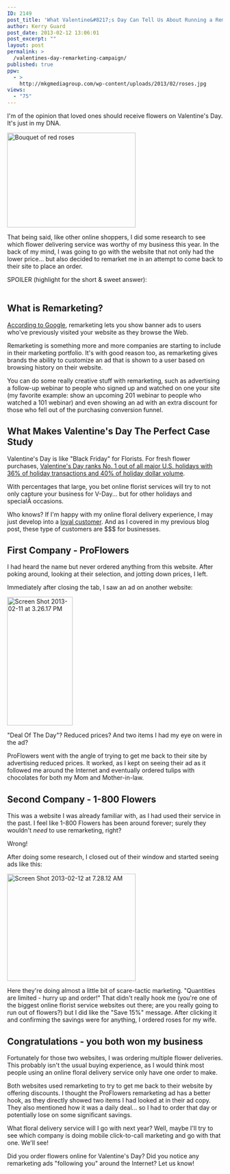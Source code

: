 ```yaml
---
ID: 2149
post_title: 'What Valentine&#8217;s Day Can Tell Us About Running a Remarketing Campaign'
author: Kerry Guard
post_date: 2013-02-12 13:06:01
post_excerpt: ""
layout: post
permalink: >
  /valentines-day-remarketing-campaign/
published: true
ppw:
  - >
    http://mkgmediagroup.com/wp-content/uploads/2013/02/roses.jpg
views:
  - "75"
---
```

I'm of the opinion that loved ones should receive flowers on Valentine's Day. It's just in my DNA.

<img class="size-medium wp-image-2161 alignleft" alt="Bouquet of red roses" src="http://mkgmediagroup.com/wp-content/uploads/2013/02/roses-300x221.jpg" width="300" height="221" />

That being said, like other online shoppers, I did some research to see which flower delivering service was worthy of my business this year. In the back of my mind, I was going to go with the website that not only had the lower price... but also decided to remarket me in an attempt to come back to their site to place an order.

SPOILER (highlight for the short &amp; sweet answer): <span style="color: #ffffff;">I had to use both sites I did research on: 1-800 Flowers and ProFlowers</span><span style="color: #ffffff;">.</span>
<h2>What is Remarketing?</h2>
<a href="http://www.google.com/ads/innovations/remarketing.html" target="_blank">According to Google</a>, remarketing lets you show banner ads to users who've previously visited your website as they browse the Web.

Remarketing is something more and more companies are starting to include in their marketing portfolio. It's with good reason too, as remarketing gives brands the ability to customize an ad that is shown to a user based on browsing history on their website.

You can do some really creative stuff with remarketing, such as advertising a follow-up webinar to people who signed up and watched on one your site (my favorite example: show an upcoming 201 webinar to people who watched a 101 webinar) and even showing an ad with an extra discount for those who fell out of the purchasing conversion funnel.
<h2>What Makes Valentine's Day The Perfect Case Study</h2>
Valentine's Day is like "Black Friday" for Florists. For fresh flower purchases, <a href="http://www.aboutflowers.com/flower-holidays-occasions-a-parties/flowers-for-valentines/valentines-day-statistics.html" target="_blank">Valentine's Day ranks No. 1 out of all major U.S. holidays with 36% of holiday transactions and 40% of holiday dollar volume</a>.

With percentages that large, you bet online florist services will try to not only capture your business for V-Day... but for other holidays and specialÂ occasions.

Who knows? If I'm happy with my online floral delivery experience, I may just develop into a <a href="http://mkgmediagroup.com/four-characteristics-of-a-loyal-customer/" target="_blank">loyal customer</a>. And as I covered in my previous blog post, these type of customers are $$$ for businesses.
<h2>First Company - ProFlowers</h2>
I had heard the name but never ordered anything from this website. After poking around, looking at their selection, and jotting down prices, I left.

Immediately after closing the tab, I saw an ad on another website:

<a href="http://mkgmediagroup.com/wp-content/uploads/2013/02/Screen-Shot-2013-02-11-at-3.26.17-PM.png"><img class="alignnone size-medium wp-image-2156" alt="Screen Shot 2013-02-11 at 3.26.17 PM" src="http://mkgmediagroup.com/wp-content/uploads/2013/02/Screen-Shot-2013-02-11-at-3.26.17-PM-153x300.png" width="153" height="300" /></a>

"Deal Of The Day"? Reduced prices? And two items I had my eye on were in the ad?

ProFlowers went with the angle of trying to get me back to their site by advertising reduced prices. It worked, as I kept on seeing their ad as it followed me around the Internet and eventually ordered tulips with chocolates for both my Mom and Mother-in-law.
<h2>Second Company - 1-800 Flowers</h2>
This was a website I was already familiar with, as I had used their service in the past. I feel like 1-800 Flowers has been around forever; surely they wouldn't <em>need</em> to use remarketing, right?

Wrong!

After doing some research, I closed out of their window and started seeing ads like this:

<a href="http://mkgmediagroup.com/wp-content/uploads/2013/02/Screen-Shot-2013-02-12-at-7.28.12-AM.png"><img class="alignnone size-medium wp-image-2158" alt="Screen Shot 2013-02-12 at 7.28.12 AM" src="http://mkgmediagroup.com/wp-content/uploads/2013/02/Screen-Shot-2013-02-12-at-7.28.12-AM-300x250.png" width="300" height="250" /></a>

Here they're doing almost a little bit of scare-tactic marketing. "Quantities are limited - hurry up and order!" That didn't really hook me (you're one of the biggest online florist service websites out there; are you really going to run out of flowers?) but I did like the "Save 15%" message. After clicking it and confirming the savings were for anything, I ordered roses for my wife.
<h2>Congratulations - you both won my business</h2>
Fortunately for those two websites, I was ordering multiple flower deliveries. This probably isn't the usual buying experience, as I would think most people using an online floral delivery service only have one order to make.

Both websites used remarketing to try to get me back to their website by offering discounts. I thought the ProFlowers remarketing ad has a better hook, as they directly showed two items I had looked at in their ad copy. They also mentioned how it was a daily deal... so I had to order that day or potentially lose on some significant savings.

What floral delivery service will I go with next year? Well, maybe I'll try to see which company is doing mobile click-to-call marketing and go with that one. We'll see!

Did you order flowers online for Valentine's Day? Did you notice any remarketing ads "following you" around the Internet? Let us know!
